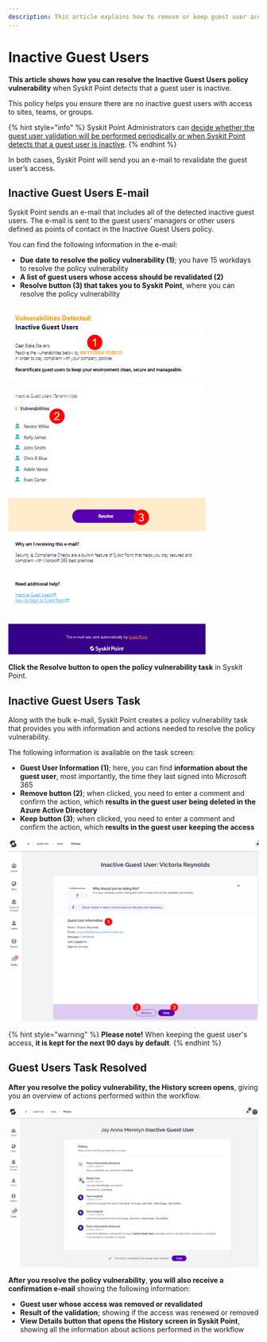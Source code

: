 ```yaml
---
description: This article explains how to remove or keep guest user access in Syskit Point.
---
```


# Inactive Guest Users

**This article shows how you can resolve the Inactive Guest Users policy vulnerability** when Syskit Point detects that a guest user is inactive. 

This policy helps you ensure there are no inactive guest users with access to sites, teams, or groups. 

{% hint style="info" %}
Syskit Point Administrators can [decide whether the guest user validation will be performed periodically or when Syskit Point detects that a guest user is inactive](../../governance-and-automation/automated-workflows/guest-users-expiration-admin.md). 
{% endhint %}

In both cases, Syskit Point will send you an e-mail to revalidate the guest user’s access.

## Inactive Guest Users E-mail

Syskit Point sends an e-mail that includes all of the detected inactive guest users. The e-mail is sent to the guest users’ managers or other users defined as points of contact in the Inactive Guest Users policy. 

You can find the following information in the e-mail:

* **Due date to resolve the policy vulnerability (1)**; you have 15 workdays to resolve the policy vulnerability
* **A list of guest users whose access should be revalidated (2)**
* **Resolve button (3) that takes you to Syskit Point**, where you can resolve the policy vulnerability

![Inactive Guest Users E-mail](../../.gitbook/assets/guest-users-expiration-renewal-email.png)

**Click the Resolve button to open the policy vulnerability task** in Syskit Point.

## Inactive Guest Users Task

Along with the bulk e-mail, Syskit Point creates a policy vulnerability task that provides you with information and actions needed to resolve the policy vulnerability. 

The following information is available on the task screen:

* **Guest User Information (1)**; here, you can find **information about the guest user**, most importantly, the time they last signed into Microsoft 365
* **Remove button (2)**; when clicked, you need to enter a comment and confirm the action, which **results in the guest user being deleted in the Azure Active Directory**
* **Keep button (3)**; when clicked, you need to enter a comment and confirm the action, which **results in the guest user keeping the access**

![Inactive Guest User Task](../../.gitbook/assets/guest-users-expiration-policy-violation-task.png)

{% hint style="warning" %}
**Please note!**
When keeping the guest user's access, **it is kept for the next 90 days by default**.
{% endhint %}

## Guest Users Task Resolved

**After you resolve the policy vulnerability, the History screen opens**, giving you an overview of actions performed within the workflow.

![Policy Violation History Screen](../../.gitbook/assets/guest-users-expiration-history.png)

**After you resolve the policy vulnerability**, **you will also receive a confirmation e-mail** showing the following information:
* **Guest user whose access was removed or revalidated**
* **Result of the validation**; showing if the access was renewed or removed
* **View Details button that opens the History screen in Syskit Point**, showing all the information about actions performed in the workflow
